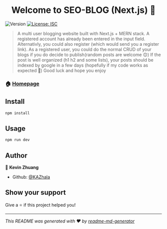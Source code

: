 <h1 align="center">Welcome to SEO-BLOG (Next.js) 👋</h1>
<p>
  <img alt="Version" src="https://img.shields.io/badge/version-1.0.0-blue.svg?cacheSeconds=2592000" />
  <a href="#" target="_blank">
    <img alt="License: ISC" src="https://img.shields.io/badge/License-ISC-yellow.svg" />
  </a>
</p>

> A multi user blogging website built with Next.js + MERN stack. 
> A registered account has already been entered in the input field. Alternativly, you could also register (which would send you a register link).
> As a registered user, you could do the normal CRUD of your blogs if you do decide to publish(random posts are welcome 😊)
> If the post is well organized (h1 h2 and some lists), your posts should be indexed by google in a few days (hopefully if my code works as expected 🤞)
> Good luck and hope you enjoy

### 🏠 [Homepage](https://kazlog.tech/)

## Install

```sh
npm install
```

## Usage

```sh
npm run dev
```

## Author

👤 **Kevin Zhuang**

* Github: [@KAZhala](https://github.com/KAZhala)

## Show your support

Give a ⭐️ if this project helped you!

***
_This README was generated with ❤️ by [readme-md-generator](https://github.com/kefranabg/readme-md-generator)_
